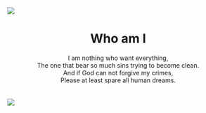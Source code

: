 <div align="center">
<img src="https://nhannht.vercel.app/api/scroll-around-and-around" style="display: block; margin: auto;">
</div>

<h1 align="center">Who am I</h1>
<div align="center">
I am nothing who want everything, <br/>
The one that bear so much sins trying to become clean. <br/>
And if God can not forgive my crimes, <br/>
Please at least spare all human dreams. <br/>

</div>

<br/>
<br/>




<div align="center">
<img src="https://nhannht.vercel.app/api/i-am-another-nhannht" style="display: block; margin: auto;">
</div>